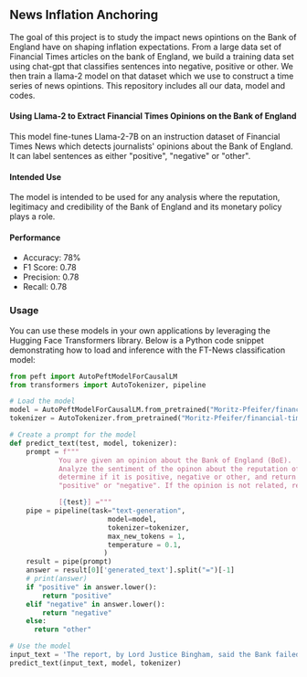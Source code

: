 ## News Inflation Anchoring 

The goal of this project is to study the impact news opintions on the Bank of England have on shaping inflation expectations. From a large data set of Financial Times articles on the bank of England, we build a training data set using chat-gpt that classifies sentences into negative, positive or other. We then train a llama-2 model on that dataset which we use to construct a time series of news opintions. This repository includes all our data, model and codes. 

#### Using Llama-2 to Extract Financial Times Opinions on the Bank of England

This model fine-tunes Llama-2-7B on an instruction dataset of Financial Times News which detects journalists' opinions about the Bank of England. It can label sentences as either "positive", "negative" or "other". 

#### Intended Use

The model is intended to be used for any analysis where the reputation, legitimacy and credibility of the Bank of England and its monetary policy plays a role. 

#### Performance

- Accuracy: 78%
- F1 Score: 0.78
- Precision: 0.78
- Recall: 0.78

### Usage

You can use these models in your own applications by leveraging the Hugging Face Transformers library. Below is a Python code snippet demonstrating how to load and inference with the FT-News classification model:

```python
from peft import AutoPeftModelForCausalLM
from transformers import AutoTokenizer, pipeline

# Load the model
model = AutoPeftModelForCausalLM.from_pretrained("Moritz-Pfeifer/financial-times-classification-llama-2-7b-v1.3")
tokenizer = AutoTokenizer.from_pretrained("Moritz-Pfeifer/financial-times-classification-llama-2-7b-v1.3")

# Create a prompt for the model 
def predict_text(test, model, tokenizer):
    prompt = f"""
            You are given an opinion about the Bank of England (BoE).
            Analyze the sentiment of the opinon about the reputation of the Bank of England (BoE) enclosed in square brackets,
            determine if it is positive, negative or other, and return the answer as the corresponding sentiment label
            "positive" or "negative". If the opinion is not related, return "other".

            [{test}] ="""
    pipe = pipeline(task="text-generation",
                        model=model,
                        tokenizer=tokenizer,
                        max_new_tokens = 1,
                        temperature = 0.1,
                       )
    result = pipe(prompt)
    answer = result[0]['generated_text'].split("=")[-1]
    # print(answer)
    if "positive" in answer.lower():
        return "positive"
    elif "negative" in answer.lower():
        return "negative"
    else:
      return "other"

# Use the model
input_text = 'The report, by Lord Justice Bingham, said the Bank failed to take appropriate action after receiving a series of warnings over many years that fraud was taking place at BCCI.'
predict_text(input_text, model, tokenizer)
```
